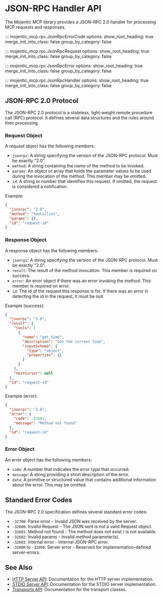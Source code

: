 # JSON-RPC Handler API

The Mojentic MCP library provides a JSON-RPC 2.0 handler for processing MCP requests and responses.

::: mojentic_mcp.rpc.JsonRpcErrorCode
    options:
        show_root_heading: true
        merge_init_into_class: false
        group_by_category: false

::: mojentic_mcp.rpc.JsonRpcRequest
    options:
        show_root_heading: true
        merge_init_into_class: false
        group_by_category: false

::: mojentic_mcp.rpc.JsonRpcError
    options:
        show_root_heading: true
        merge_init_into_class: false
        group_by_category: false

::: mojentic_mcp.rpc.JsonRpcHandler
    options:
        show_root_heading: true
        merge_init_into_class: false
        group_by_category: false

## JSON-RPC 2.0 Protocol

The JSON-RPC 2.0 protocol is a stateless, light-weight remote procedure call (RPC) protocol. It defines several data structures and the rules around their processing.

### Request Object

A request object has the following members:

- `jsonrpc`: A string specifying the version of the JSON-RPC protocol. Must be exactly "2.0".
- `method`: A string containing the name of the method to be invoked.
- `params`: An object or array that holds the parameter values to be used during the invocation of the method. This member may be omitted.
- `id`: A string or number that identifies this request. If omitted, the request is considered a notification.

Example:
```json
{
  "jsonrpc": "2.0",
  "method": "tools/list",
  "params": {},
  "id": "request-id"
}
```

### Response Object

A response object has the following members:

- `jsonrpc`: A string specifying the version of the JSON-RPC protocol. Must be exactly "2.0".
- `result`: The result of the method invocation. This member is required on success.
- `error`: An error object if there was an error invoking the method. This member is required on error.
- `id`: The id of the request this response is for. If there was an error in detecting the id in the request, it must be null.

Example (success):
```json
{
  "jsonrpc": "2.0",
  "result": {
    "tools": [
      {
        "name": "get_time",
        "description": "Get the current time",
        "inputSchema": {
          "type": "object",
          "properties": {}
        }
      }
    ],
    "nextCursor": null
  },
  "id": "request-id"
}
```

Example (error):
```json
{
  "jsonrpc": "2.0",
  "error": {
    "code": -32601,
    "message": "Method not found"
  },
  "id": "request-id"
}
```

### Error Object

An error object has the following members:

- `code`: A number that indicates the error type that occurred.
- `message`: A string providing a short description of the error.
- `data`: A primitive or structured value that contains additional information about the error. This may be omitted.

## Standard Error Codes

The JSON-RPC 2.0 specification defines several standard error codes:

- `-32700`: Parse error - Invalid JSON was received by the server.
- `-32600`: Invalid Request - The JSON sent is not a valid Request object.
- `-32601`: Method not found - The method does not exist / is not available.
- `-32602`: Invalid params - Invalid method parameter(s).
- `-32603`: Internal error - Internal JSON-RPC error.
- `-32000` to `-32099`: Server error - Reserved for implementation-defined server-errors.

## See Also

- [HTTP Server API](http-server.md): Documentation for the HTTP server implementation.
- [STDIO Server API](stdio-server.md): Documentation for the STDIO server implementation.
- [Transports API](transports.md): Documentation for the transport classes.
